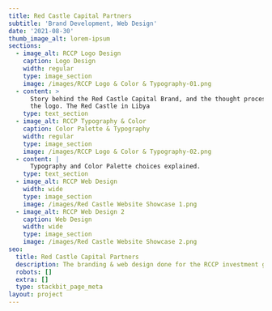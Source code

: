 ```yaml
---
title: Red Castle Capital Partners
subtitle: 'Brand Development, Web Design'
date: '2021-08-30'
thumb_image_alt: lorem-ipsum
sections:
  - image_alt: RCCP Logo Design
    caption: Logo Design
    width: regular
    type: image_section
    image: /images/RCCP Logo & Color & Typography-01.png
  - content: >
      Story behind the Red Castle Capital Brand, and the thought process behind
      the logo. The Red Castle in Libya
    type: text_section
  - image_alt: RCCP Typography & Color
    caption: Color Palette & Typography
    width: regular
    type: image_section
    image: /images/RCCP Logo & Color & Typography-02.png
  - content: |
      Typography and Color Palette choices explained.
    type: text_section
  - image_alt: RCCP Web Design
    width: wide
    type: image_section
    image: /images/Red Castle Website Showcase 1.png
  - image_alt: RCCP Web Design 2
    caption: Web Design
    width: wide
    type: image_section
    image: /images/Red Castle Website Showcase 2.png
seo:
  title: Red Castle Capital Partners
  description: The branding & web design done for the RCCP investment group
  robots: []
  extra: []
  type: stackbit_page_meta
layout: project
---
```

